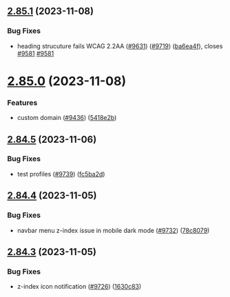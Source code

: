 ## [2.85.1](https://github.com/EddieHubCommunity/BioDrop/compare/v2.85.0...v2.85.1) (2023-11-08)


### Bug Fixes

* heading strucuture fails WCAG 2.2AA ([#9631](https://github.com/EddieHubCommunity/BioDrop/issues/9631)) ([#9719](https://github.com/EddieHubCommunity/BioDrop/issues/9719)) ([ba6ea4f](https://github.com/EddieHubCommunity/BioDrop/commit/ba6ea4f0b2676ef72eb1abb907f55a6d3d5f750d)), closes [#9581](https://github.com/EddieHubCommunity/BioDrop/issues/9581) [#9581](https://github.com/EddieHubCommunity/BioDrop/issues/9581)



# [2.85.0](https://github.com/EddieHubCommunity/BioDrop/compare/v2.84.5...v2.85.0) (2023-11-08)


### Features

* custom domain ([#9436](https://github.com/EddieHubCommunity/BioDrop/issues/9436)) ([5418e2b](https://github.com/EddieHubCommunity/BioDrop/commit/5418e2ba9489d8d3143d4601a6535f511fd36546))



## [2.84.5](https://github.com/EddieHubCommunity/BioDrop/compare/v2.84.4...v2.84.5) (2023-11-06)


### Bug Fixes

* test profiles ([#9739](https://github.com/EddieHubCommunity/BioDrop/issues/9739)) ([fc5ba2d](https://github.com/EddieHubCommunity/BioDrop/commit/fc5ba2d555f3558682834272edec48a9baff1b70))



## [2.84.4](https://github.com/EddieHubCommunity/BioDrop/compare/v2.84.3...v2.84.4) (2023-11-05)


### Bug Fixes

* navbar menu z-index issue in mobile dark mode ([#9732](https://github.com/EddieHubCommunity/BioDrop/issues/9732)) ([78c8079](https://github.com/EddieHubCommunity/BioDrop/commit/78c807939a88b3ae49d68b507112db8e9ed404af))



## [2.84.3](https://github.com/EddieHubCommunity/BioDrop/compare/v2.84.2...v2.84.3) (2023-11-05)


### Bug Fixes

* z-index icon notification ([#9726](https://github.com/EddieHubCommunity/BioDrop/issues/9726)) ([1630c83](https://github.com/EddieHubCommunity/BioDrop/commit/1630c8349f693d5fef1067ae6beb194bb3487932))



